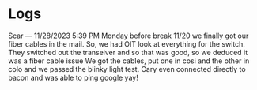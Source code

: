 # Logs
Scar — 11/28/2023 5:39 PM
Monday before break 11/20 we finally got our fiber cables in the mail.
So, we had OIT look at everything for the switch. They switched out the transeiver and so that was good, so we deduced it was a fiber cable issue
We got the cables, put one in cosi and the other in colo and we passed the blinky light test.
Cary even connected directly to bacon and was able to ping google
yay!